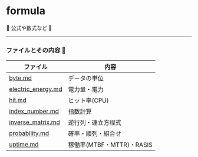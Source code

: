 # formula

:dog: 公式や数式など :dog:

---

### ファイルとその内容 :dog:

| ファイル                                 | 内容                      |
|------------------------------------------|---------------------------|
| [byte.md](byte.md)                       | データの単位              |
| [electric_energy.md](electric_energy.md) | 電力量・電力              |
| [hit.md](hit.md)                         | ヒット率(CPU)             |
| [index_number.md](index_number.md)       | 指数計算                  |
| [inverse_matrix.md](inverse_matrix.md)   | 逆行列・連立方程式        |
| [probability.md](probability.md)         | 確率・順列・組合せ        |
| [uptime.md](uptime.md)                   | 稼働率(MTBF・MTTR)・RASIS |
